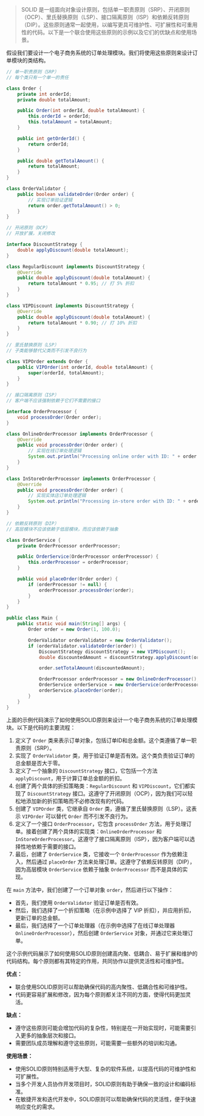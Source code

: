 > SOLID 是一组面向对象设计原则，包括单一职责原则（SRP）、开闭原则（OCP）、里氏替换原则（LSP）、接口隔离原则（ISP）和依赖反转原则（DIP）。这些原则通常一起使用，以编写更具可维护性、可扩展性和可重用性的代码。以下是一个联合使用这些原则的示例以及它们的优缺点和使用场景。

假设我们要设计一个电子商务系统的订单处理模块。我们将使用这些原则来设计订单模块的类结构。

```java
// 单一职责原则（SRP）
// 每个类只有一个单一的责任

class Order {
    private int orderId;
    private double totalAmount;

    public Order(int orderId, double totalAmount) {
        this.orderId = orderId;
        this.totalAmount = totalAmount;
    }

    public int getOrderId() {
        return orderId;
    }

    public double getTotalAmount() {
        return totalAmount;
    }
}

class OrderValidator {
    public boolean validateOrder(Order order) {
        // 实现订单验证逻辑
        return order.getTotalAmount() > 0;
    }
}

// 开闭原则（OCP）
// 开放扩展，关闭修改

interface DiscountStrategy {
    double applyDiscount(double totalAmount);
}

class RegularDiscount implements DiscountStrategy {
    @Override
    public double applyDiscount(double totalAmount) {
        return totalAmount * 0.95; // 打 5% 折扣
    }
}

class VIPDiscount implements DiscountStrategy {
    @Override
    public double applyDiscount(double totalAmount) {
        return totalAmount * 0.90; // 打 10% 折扣
    }
}

// 里氏替换原则（LSP）
// 子类能够替代父类而不引发不良行为

class VIPOrder extends Order {
    public VIPOrder(int orderId, double totalAmount) {
        super(orderId, totalAmount);
    }
}

// 接口隔离原则（ISP）
// 客户端不应该强制依赖于它们不需要的接口

interface OrderProcessor {
    void processOrder(Order order);
}

class OnlineOrderProcessor implements OrderProcessor {
    @Override
    public void processOrder(Order order) {
        // 实现在线订单处理逻辑
        System.out.println("Processing online order with ID: " + order.getOrderId());
    }
}

class InStoreOrderProcessor implements OrderProcessor {
    @Override
    public void processOrder(Order order) {
        // 实现实体店订单处理逻辑
        System.out.println("Processing in-store order with ID: " + order.getOrderId());
    }
}

// 依赖反转原则（DIP）
// 高层模块不应该依赖于低层模块，而应该依赖于抽象

class OrderService {
    private OrderProcessor orderProcessor;

    public OrderService(OrderProcessor orderProcessor) {
        this.orderProcessor = orderProcessor;
    }

    public void placeOrder(Order order) {
        if (orderProcessor != null) {
            orderProcessor.processOrder(order);
        }
    }
}

public class Main {
    public static void main(String[] args) {
        Order order = new Order(1, 100.0);

        OrderValidator orderValidator = new OrderValidator();
        if (orderValidator.validateOrder(order)) {
            DiscountStrategy discountStrategy = new VIPDiscount();
            double discountedAmount = discountStrategy.applyDiscount(order.getTotalAmount());

            order.setTotalAmount(discountedAmount);

            OrderProcessor orderProcessor = new OnlineOrderProcessor();
            OrderService orderService = new OrderService(orderProcessor);
            orderService.placeOrder(order);
        }
    }
}

```

上面的示例代码演示了如何使用SOLID原则来设计一个电子商务系统的订单处理模块。以下是代码的主要流程：

1. 定义了 `Order` 类来表示订单对象，包括订单ID和总金额。这个类遵循了单一职责原则（SRP）。
2. 实现了 `OrderValidator` 类，用于验证订单是否有效。这个类负责验证订单的总金额是否大于零。
3. 定义了一个抽象的 `DiscountStrategy` 接口，它包括一个方法 `applyDiscount`，用于计算订单总金额的折扣。
4. 创建了两个具体的折扣策略类：`RegularDiscount` 和 `VIPDiscount`，它们都实现了 `DiscountStrategy` 接口。这遵守了开闭原则（OCP），因为我们可以轻松地添加新的折扣策略而不必修改现有的代码。
5. 创建了 `VIPOrder` 类，它继承自 `Order` 类，遵循了里氏替换原则（LSP）。这表示 `VIPOrder` 可以替代 `Order` 而不引发不良行为。
6. 定义了一个接口 `OrderProcessor`，它包含 `processOrder` 方法，用于处理订单。接着创建了两个具体的实现类：`OnlineOrderProcessor` 和 `InStoreOrderProcessor`。这遵守了接口隔离原则（ISP），因为客户端可以选择性地依赖于需要的接口。
7. 最后，创建了 `OrderService` 类，它接收一个 `OrderProcessor` 作为依赖注入，然后通过 `placeOrder` 方法来处理订单。这遵守了依赖反转原则（DIP），因为高层模块 `OrderService` 依赖于抽象 `OrderProcessor` 而不是具体的实现。

在 `main` 方法中，我们创建了一个订单对象 `order`，然后进行以下操作：

- 首先，我们使用 `OrderValidator` 验证订单是否有效。
- 然后，我们选择了一个折扣策略（在示例中选择了 VIP 折扣），并应用折扣，更新订单的总金额。
- 最后，我们选择了一个订单处理器（在示例中选择了在线订单处理器 `OnlineOrderProcessor`），然后创建 `OrderService` 对象，并通过它来处理订单。

这个示例代码展示了如何使用SOLID原则创建高内聚、低耦合、易于扩展和维护的代码结构。每个原则都有其特定的作用，共同协作以提供灵活性和可维护性。





**优点：**

- 联合使用SOLID原则可以帮助确保代码的高内聚性、低耦合性和可维护性。
- 代码更容易扩展和修改，因为每个原则都关注不同的方面，使得代码更加灵活。

**缺点：**

- 遵守这些原则可能会增加代码的复杂性，特别是在一开始实现时，可能需要引入更多的抽象层次和接口。
- 需要团队成员理解和遵守这些原则，可能需要一些额外的培训和沟通。

**使用场景：**

- 使用SOLID原则特别适用于大型、复杂的软件系统，以提高代码的可维护性和可扩展性。
- 当多个开发人员协作开发项目时，SOLID原则有助于确保一致的设计和编码标准。
- 在敏捷开发和迭代开发中，SOLID原则可以帮助确保代码的灵活性，便于快速响应变化的需求。